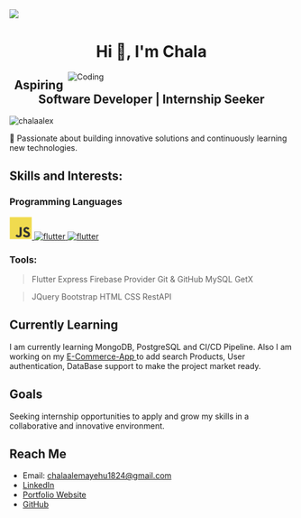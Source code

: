 <img src="https://camo.githubusercontent.com/069e3ef2850e722ccaef748bf8cdadafeed9fd4a9ee1436daebd7e820f4402a7/68747470733a2f2f666972656261736573746f726167652e676f6f676c65617069732e636f6d2f76302f622f666c6578692d636f64696e672e61707073706f742e636f6d2f6f2f64656d706769372d35323066386435662d363364342d343435332d383832322d6462633134396165323766382e6769663f616c743d6d6564696126746f6b656e3d39316330633762322d393363332d343032392d623031312d316138373033633537333064">
<h1 align="center">Hi 👋, I'm Chala</h1>
<img align="right" alt="Coding" width="400"src="https://camo.githubusercontent.com/5119ee303e5e49cdf23def653b737bede0da49a859a34714d62d9ab518afbbb2/68747470733a2f2f63646e2e6472696262626c652e636f6d2f75736572732f313136323037372f73637265656e73686f74732f333834383931342f70726f6772616d6d65722e676966"> </img>
<h2 align="center">Aspiring Software Developer | Internship Seeker</h2>

<p align="left"> <img src="https://komarev.com/ghpvc/?username=chalaalex&label=Profile%20views&color=0e75b6&style=flat" alt="chalaalex" /> </p>

🚀 Passionate about building innovative solutions and continuously learning new technologies.

<h2 align="left">Skills and Interests:</h2>
<h3 align="left">Programming Languages</h3>

<p align="left"> 
  <a href="https://developer.mozilla.org/en-US/docs/Web/JavaScript" target="_blank" rel="noreferrer"> <img src="https://raw.githubusercontent.com/devicons/devicon/master/icons/javascript/javascript-original.svg" alt="javascript" width="40" height="40"/> </a> 
  <a href="https://flutter.dev" target="_blank" rel="noreferrer"> <img src="https://upload.wikimedia.org/wikipedia/commons/1/18/ISO_C%2B%2B_Logo.svg" alt="flutter" width="40" height="40"/> </a>
  <a href="https://flutter.dev" target="_blank" rel="noreferrer"> <img src="https://upload.wikimedia.org/wikipedia/commons/7/7e/Dart-logo.png" alt="flutter" width="40" height="40"/> </a>
</p>

<h3 align="left">Tools:</h3>

<blockquote>
  <p> 
    Flutter  Express  Firebase  Provider   Git & GitHub   MySQL    GetX
  </p>
</blockquote>

<blockquote>
  <p> 
    JQuery   Bootstrap   HTML  CSS   RestAPI   
  </p>
</blockquote>

<h2 align="left">Currently Learning</h2>
I am currently learning MongoDB, PostgreSQL and CI/CD Pipeline. Also I am working on my <a href = "https://github.com/chalaAlex/flutter-E-Commerce-App"> E-Commerce-App </a> to add search Products, User authentication, DataBase support to make the project 
market ready.
 
<h2 align="left">Goals</h2>
Seeking internship opportunities to apply and grow my skills in a collaborative and innovative environment.

<h2 align="left">Reach Me</h2>

- Email: chalaalemayehu1824@gmail.com
- <a href = "https://www.linkedin.com/in/chala-alemayehu-bb44ab263/" target="_blank">LinkedIn</a>
- <a href = "https://clever-chebakia-691412.netlify.app/" target="_blank">Portfolio Website</a>
- <a href = "https://github.com/chalaalex" target="_blank">GitHub</a>
